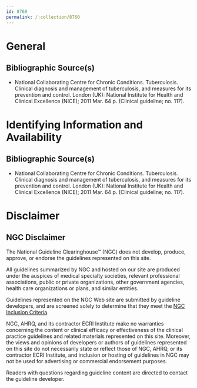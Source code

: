 ```yaml
---
id: 8760
permalink: /:collection/8760
---
```


# General

## Bibliographic Source(s)

- National Collaborating Centre for Chronic Conditions. Tuberculosis. Clinical diagnosis and management of tuberculosis, and measures for its prevention and control. London (UK): National Institute for Health and Clinical Excellence (NICE); 2011 Mar. 64 p. (Clinical guideline; no. 117).

# Identifying Information and Availability

## Bibliographic Source(s)

- National Collaborating Centre for Chronic Conditions. Tuberculosis. Clinical diagnosis and management of tuberculosis, and measures for its prevention and control. London (UK): National Institute for Health and Clinical Excellence (NICE); 2011 Mar. 64 p. (Clinical guideline; no. 117).

# Disclaimer

## NGC Disclaimer

The National Guideline Clearinghouse™ (NGC) does not develop, produce, approve, or endorse the guidelines represented on this site.

All guidelines summarized by NGC and hosted on our site are produced under the auspices of medical specialty societies, relevant professional associations, public or private organizations, other government agencies, health care organizations or plans, and similar entities.

Guidelines represented on the NGC Web site are submitted by guideline developers, and are screened solely to determine that they meet the [NGC Inclusion Criteria](/help-and-about/summaries/inclusion-criteria).

NGC, AHRQ, and its contractor ECRI Institute make no warranties concerning the content or clinical efficacy or effectiveness of the clinical practice guidelines and related materials represented on this site. Moreover, the views and opinions of developers or authors of guidelines represented on this site do not necessarily state or reflect those of NGC, AHRQ, or its contractor ECRI Institute, and inclusion or hosting of guidelines in NGC may not be used for advertising or commercial endorsement purposes.

Readers with questions regarding guideline content are directed to contact the guideline developer.

